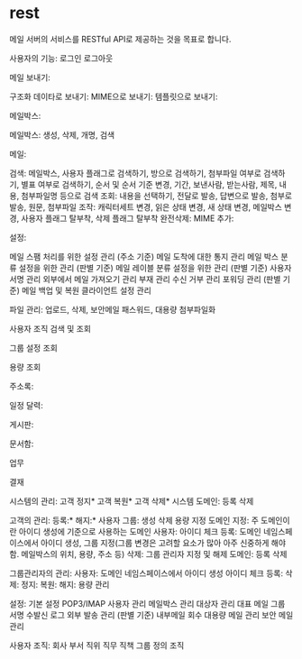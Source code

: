 # rest

메일 서버의 서비스를 RESTful API로 제공하는 것을 목표로 합니다.

사용자의 기능:
 로그인
 로그아웃

 메일 보내기:

  구조화 데이타로 보내기:
  MIME으로 보내기:
  템플릿으로 보내기:

 메일박스:

  메일박스: 생성, 삭제, 개명, 검색

 메일:

  검색: 메일박스, 사용자 플래그로 검색하기, 방으로 검색하기, 첨부파일 여부로 검색하기, 별표 여부로 검색하기, 순서 및 순서 기준 변경, 기간, 보낸사람, 받는사람, 제목, 내용, 첨부파일명 등으로 검색
  조회: 내용을 선택하기, 전달로 발송, 답변으로 발송, 첨부로 발송, 원문, 첨부파일
  조작: 캐릭터세트 변경, 읽은 상태 변경, 새 상태 변경, 메일박스 변경, 사용자 플래그 탈부착, 삭제 플래그 탈부착
  완전삭제:
  MIME 추가:

 설정:

  메일 스팸 처리를 위한 설정 관리 (주소 기준)
  메일 도착에 대한 통지 관리
  메일 박스 분류 설정을 위한 관리 (판별 기준)
  메일 레이블 분류 설정을 위한 관리 (판별 기준)
  사용자 서명 관리
  외부에서 메일 가져오기 관리
  부재 관리
  수신 거부 관리
  포워딩 관리 (판별 기준)
  메일 백업 및 복원
  클라이언트 설정 관리

 파일 관리: 업로드, 삭제, 보안메일 패스워드, 대용량 첨부파일화

 사용자 조직 검색 및 조회

 그룹 설정 조회

 용량 조회

 주소록:

 일정 달력:

 게시판:

 문서함:

 업무

 결재

시스템의 관리:
 고객 정지*
 고객 복원*
 고객 삭제*
 시스템 도메인:
  등록
  삭제

고객의 관리:
 등록:*
 해지:*
 사용자 그룹:
  생성
  삭제
  용량 지정
  도메인 지정: 주 도메인이란 아이디 생성에 기준으로 사용하는 도메인
 사용자:
  아이디 체크
  등록: 도메인 네임스페이스에서 아이디 생성, 그룹 지정(그룹 변경은 고려할 요소가 많아 아주 신중하게 해야함. 메일박스의 위치, 용량, 주소 등)
  삭제:
  그룹 관리자 지정 및 해제
 도메인:
  등록
  삭제

그룹관리자의 관리:
 사용자: 도메인 네임스페이스에서 아이디 생성
  아이디 체크
  등록:
  삭제:
  정지:
  복원:
  해지:
  용량 관리

 설정:
  기본 설정
  POP3/IMAP 사용자 관리
  메일박스 관리 대상자 관리
  대표 메일
  그룹 서명
  수발신 로그
  외부 발송 관리 (판별 기준)
  내부메일 회수
  대용량 메일 관리
  보안 메일 관리

 사용자 조직:
  회사
  부서
  직위
  직무
  직책
  그룹 정의 조직


